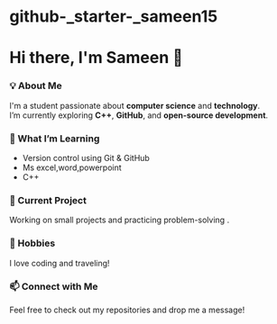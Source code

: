 # github-_starter-_sameen15
# Hi there, I'm Sameen 👋

### 💡 About Me
I'm a student passionate about **computer science** and **technology**.  
I’m currently exploring **C++**, **GitHub**, and **open-source development**.

### 🎯 What I’m Learning
- Version control using Git & GitHub  
- Ms excel,word,powerpoint
- C++ 

### 🌱 Current Project
Working on small projects and practicing problem-solving .

### 🎨 Hobbies
I love coding and traveling!

### 📫 Connect with Me
Feel free to check out my repositories and drop me a message!
